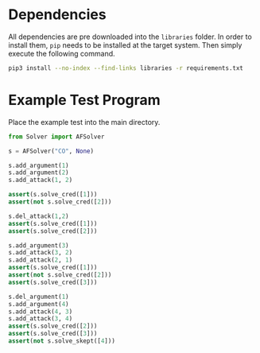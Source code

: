# Dependencies

All dependencies are pre downloaded into the `libraries` folder. In order to install them, `pip` needs to be installed at the target system. Then simply execute the following command. 

```bash
pip3 install --no-index --find-links libraries -r requirements.txt
```

# Example Test Program

Place the example test into the main directory.

```python
from Solver import AFSolver

s = AFSolver("CO", None)

s.add_argument(1)
s.add_argument(2)
s.add_attack(1, 2)

assert(s.solve_cred([1]))
assert(not s.solve_cred([2]))

s.del_attack(1,2)
assert(s.solve_cred([1]))
assert(s.solve_cred([2]))

s.add_argument(3)
s.add_attack(3, 2)
s.add_attack(2, 1)
assert(s.solve_cred([1]))
assert(not s.solve_cred([2]))
assert(s.solve_cred([3]))

s.del_argument(1)
s.add_argument(4)
s.add_attack(4, 3)
s.add_attack(3, 4)
assert(s.solve_cred([2]))
assert(s.solve_cred([3]))
assert(not s.solve_skept([4]))
```